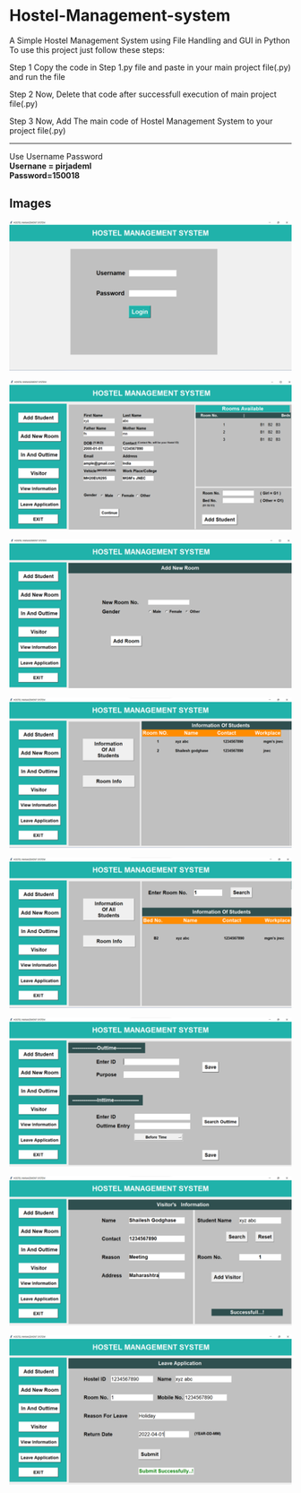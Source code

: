 # Hostel-Management-system
A Simple Hostel Management System using File Handling and GUI in Python To use this project just follow these steps:

  Step 1 Copy the code in Step 1.py file and paste in your main project file(.py) and run the file

  Step 2 Now, Delete that code after successfull execution of main project file(.py)

  Step 3 Now, Add The main code of Hostel Management System to your project file(.py)
  ***

Use Username Password  
**Usernane = pirjademl**  
**Password=150018**  
  
  
    
    
## Images

![Login](https://raw.githubusercontent.com/ShaileshGodghase/Hostel-Management-System-/main/Images/Login.png)

![Add Student](https://raw.githubusercontent.com/ShaileshGodghase/Hostel-Management-System-/main/Images/addStudents.png)

![Add New Room](https://raw.githubusercontent.com/ShaileshGodghase/Hostel-Management-System-/main/Images/AddNewRoom.png)

![All Information](https://raw.githubusercontent.com/ShaileshGodghase/Hostel-Management-System-/main/Images/allInfo.png)

![Room Information](https://raw.githubusercontent.com/ShaileshGodghase/Hostel-Management-System-/main/Images/RoomInfo.png)

![In and Out Time](https://raw.githubusercontent.com/ShaileshGodghase/Hostel-Management-System-/main/Images/inOutTime.png)

![Visitor](https://raw.githubusercontent.com/ShaileshGodghase/Hostel-Management-System-/main/Images/visitor.png)

![Leave Application](https://raw.githubusercontent.com/ShaileshGodghase/Hostel-Management-System-/main/Images/Leave-Application.png)

